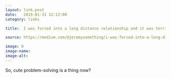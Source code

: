 ```yaml
---
layout: link.post
date:   2015-01-31 12:12:00
category: links

title:  I was forced into a long distance relationship and it was terrible so I made an app to make it less terrible.

source: https://medium.com/@jeremysomething/i-was-forced-into-a-long-distance-relationship-it-was-terrible-so-i-made-an-app-to-make-it-less-so-e030466fad1

image: 0
image-name: 
image-alt:
---
```


So, cute problem-solving is a thing now?